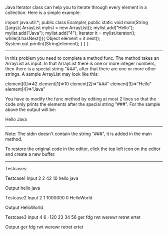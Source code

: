 Java Iterator class can help you to iterate through every element in a collection. Here is a simple example:

import java.util.*;
public class Example{
 public static void main(String []args){
        ArrayList mylist = new ArrayList();
        mylist.add("Hello");
        mylist.add("Java");
        mylist.add("4");
        Iterator it = mylist.iterator();
        while(it.hasNext()){
            Object element = it.next();
            System.out.println((String)element);
        }
    }
}

--------------------------------------------------------------------------------------------------------------------------------------------------------------------------


In this problem you need to complete a method func. The method takes an ArrayList as input. In that ArrayList there is one or more integer numbers,
then there is a special string "###", after that there are one or more other strings. A sample ArrayList may look like this:

element[0]=>42
element[1]=>10
element[2]=>"###"
element[3]=>"Hello"
element[4]=>"Java"

You have to modify the func method by editing at most 2 lines so that the code only prints the elements after the special string "###". For the sample above the output will be:

Hello
Java

-----------------------------------------------------------------------------------------------------------------------------------------------------------------------

Note: The stdin doesn't contain the string "###", it is added in the main method.

To restore the original code in the editor, click the top left icon on the editor and create a new buffer.

----------------------------------------------------------------------------------------------------------------------------------------------------------------------

Testcases:

Testcase1
Input
2 2
42
10
hello
java

Output
hello
java

Testcase2
Input
2 1
1000000
0
HelloWorld

Output
HelloWorld

Testcase3
Input
4 6
-120
23
34
56
ger
fdg
rwt
werewr
retret
ertet

Output
ger
fdg
rwt
werewr
retret
ertet




